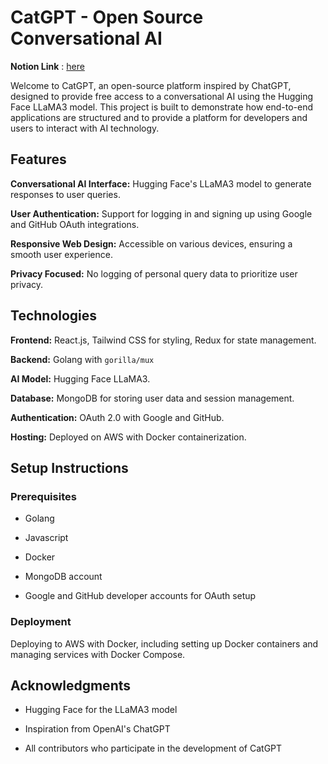 # CatGPT - Open Source Conversational AI

**Notion Link** : [here](https://childlike-newsboy-5dd.notion.site/Cat-GPT-fd57b098bdd64f7090ac6d86dcc71564?pvs=4)

Welcome to CatGPT, an open-source platform inspired by ChatGPT, designed to provide free access to a conversational AI using the Hugging Face LLaMA3 model. This project is built to demonstrate how end-to-end applications are structured and to provide a platform for developers and users to interact with AI technology.

## Features

**Conversational AI Interface:** Hugging Face's LLaMA3 model to generate responses to user queries.

**User Authentication:** Support for logging in and signing up using Google and GitHub OAuth integrations.

**Responsive Web Design:** Accessible on various devices, ensuring a smooth user experience.

**Privacy Focused:** No logging of personal query data to prioritize user privacy.

## Technologies

**Frontend:** React.js, Tailwind CSS for styling, Redux for state management.

**Backend:** Golang with `gorilla/mux`

**AI Model:** Hugging Face LLaMA3.

**Database:** MongoDB for storing user data and session management.

**Authentication:** OAuth 2.0 with Google and GitHub.

**Hosting:** Deployed on AWS with Docker containerization.

## Setup Instructions

### Prerequisites

- Golang

- Javascript

- Docker

- MongoDB account

- Google and GitHub developer accounts for OAuth setup

### Deployment

Deploying to AWS with Docker, including setting up Docker containers and managing services with Docker Compose.

## Acknowledgments

- Hugging Face for the LLaMA3 model

- Inspiration from OpenAI's ChatGPT

- All contributors who participate in the development of CatGPT

